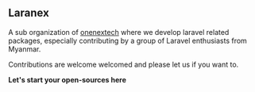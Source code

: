 ## Laranex

A sub organization of [onenextech](https://github.com/onenextech) where we develop laravel related packages, especially contributing by a group of Laravel enthusiasts from Myanmar.

Contributions are welcome welcomed and please let us if you want to.

**Let's start your open-sources here**


